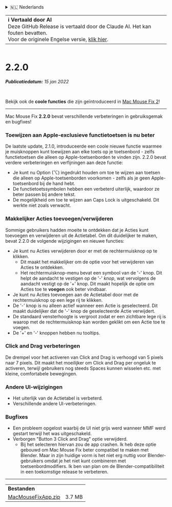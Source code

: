 <details>
<summary>🇳🇱 Nederlands</summary>

[🇬🇧 English (GitHub)](https://github.com/noah-nuebling/mac-mouse-fix/releases/tag/2.2.0)\
[🇦🇩 Català](https://redirect.macmousefix.com/?target=mmf-release&tag=2.2.0&locale=ca)\
[🇩🇪 Deutsch](https://redirect.macmousefix.com/?target=mmf-release&tag=2.2.0&locale=de)\
[🇪🇸 Español](https://redirect.macmousefix.com/?target=mmf-release&tag=2.2.0&locale=es)\
[🇫🇷 Français](https://redirect.macmousefix.com/?target=mmf-release&tag=2.2.0&locale=fr)\
[🇮🇩 Indonesia](https://redirect.macmousefix.com/?target=mmf-release&tag=2.2.0&locale=id)\
[🇮🇹 Italiano](https://redirect.macmousefix.com/?target=mmf-release&tag=2.2.0&locale=it)\
[🇭🇺 Magyar](https://redirect.macmousefix.com/?target=mmf-release&tag=2.2.0&locale=hu)\
**🇳🇱 Nederlands**\
[🇵🇱 Polski](https://redirect.macmousefix.com/?target=mmf-release&tag=2.2.0&locale=pl)\
[🇧🇷 Português (Brasil)](https://redirect.macmousefix.com/?target=mmf-release&tag=2.2.0&locale=pt-BR)\
[🇵🇹 Português (Portugal)](https://redirect.macmousefix.com/?target=mmf-release&tag=2.2.0&locale=pt-PT)\
[🇷🇴 Română](https://redirect.macmousefix.com/?target=mmf-release&tag=2.2.0&locale=ro)\
[🇸🇪 Svenska](https://redirect.macmousefix.com/?target=mmf-release&tag=2.2.0&locale=sv)\
[🇻🇳 Tiếng Việt](https://redirect.macmousefix.com/?target=mmf-release&tag=2.2.0&locale=vi)\
[🇹🇷 Türkçe](https://redirect.macmousefix.com/?target=mmf-release&tag=2.2.0&locale=tr)\
[🇨🇿 Čeština](https://redirect.macmousefix.com/?target=mmf-release&tag=2.2.0&locale=cs)\
[🇬🇷 Ελληνικά](https://redirect.macmousefix.com/?target=mmf-release&tag=2.2.0&locale=el)\
[🇷🇺 Русский](https://redirect.macmousefix.com/?target=mmf-release&tag=2.2.0&locale=ru)\
[🇺🇦 Українська](https://redirect.macmousefix.com/?target=mmf-release&tag=2.2.0&locale=uk)\
[🇮🇱 עברית](https://redirect.macmousefix.com/?target=mmf-release&tag=2.2.0&locale=he)\
[🇸🇦 العربية](https://redirect.macmousefix.com/?target=mmf-release&tag=2.2.0&locale=ar)\
[🇮🇳 हिन्दी](https://redirect.macmousefix.com/?target=mmf-release&tag=2.2.0&locale=hi)\
[🇹🇭 ไทย](https://redirect.macmousefix.com/?target=mmf-release&tag=2.2.0&locale=th)\
[🇨🇳 中文 (简体)](https://redirect.macmousefix.com/?target=mmf-release&tag=2.2.0&locale=zh-Hans)\
[🇨🇳 中文 (繁體)](https://redirect.macmousefix.com/?target=mmf-release&tag=2.2.0&locale=zh-Hant)\
[🇭🇰 中文（香港)](https://redirect.macmousefix.com/?target=mmf-release&tag=2.2.0&locale=zh-HK)\
[🇯🇵 日本語](https://redirect.macmousefix.com/?target=mmf-release&tag=2.2.0&locale=ja)\
[🇰🇷 한국어](https://redirect.macmousefix.com/?target=mmf-release&tag=2.2.0&locale=ko)\
[Help translate Mac Mouse Fix to different languages!](https://github.com/noah-nuebling/mac-mouse-fix/discussions/731)
</details>
<table align=><td>
<b>ℹ️ Vertaald door AI</b><br>
Deze GitHub Release is vertaald door de Claude AI. Het kan fouten bevatten.<br>
Voor de originele Engelse versie, <a href="https://github.com/noah-nuebling/mac-mouse-fix/releases/tag/2.2.0">klik hier</a>.
</td></table>

<table></table>

# 2.2.0
***Publicatiedatum:** 15 jan 2022*

<br>

Bekijk ook de **coole functies** die zijn geïntroduceerd in [Mac Mouse Fix 2](https://redirect.macmousefix.com/?target=mmf-release&tag=2.0.0&locale=nl)!

---

Mac Mouse Fix **2.2.0** bevat verschillende verbeteringen in gebruiksgemak en bugfixes!

### Toewijzen aan Apple-exclusieve functietoetsen is nu beter

De laatste update, 2.1.0, introduceerde een coole nieuwe functie waarmee je muisknoppen kunt toewijzen aan elke toets op je toetsenbord - zelfs functietoetsen die alleen op Apple-toetsenborden te vinden zijn. 2.2.0 bevat verdere verbeteringen en verfijningen aan deze functie:

- Je kunt nu Option (⌥) ingedrukt houden om toe te wijzen aan toetsen die alleen op Apple-toetsenborden voorkomen - zelfs als je geen Apple-toetsenbord bij de hand hebt.
- De functietoetssymbolen hebben een verbeterd uiterlijk, waardoor ze beter passen bij andere tekst.
- De mogelijkheid om toe te wijzen aan Caps Lock is uitgeschakeld. Dit werkte niet zoals verwacht.

### Makkelijker Acties toevoegen/verwijderen

Sommige gebruikers hadden moeite te ontdekken dat je Acties kunt toevoegen en verwijderen uit de Actietabel. Om dit duidelijker te maken, bevat 2.2.0 de volgende wijzigingen en nieuwe functies:

- Je kunt nu Acties verwijderen door er met de rechtermuisknop op te klikken.
  - Dit maakt het makkelijker om de optie voor het verwijderen van Acties te ontdekken.
  - Het rechtermuisknop-menu bevat een symbool van de '-' knop. Dit helpt de aandacht te vestigen op de '-' _knop_, wat vervolgens de aandacht vestigt op de '+' knop. Dit maakt hopelijk de optie om Acties toe te **voegen** ook beter vindbaar.
- Je kunt nu Acties toevoegen aan de Actietabel door met de rechtermuisknop op een lege rij te klikken.
- De '-' knop is nu alleen actief wanneer een Actie is geselecteerd. Dit maakt duidelijker dat de '-' knop de geselecteerde Actie verwijdert.
- De standaard vensterhoogte is vergroot zodat er een zichtbare lege rij is waarop met de rechtermuisknop kan worden geklikt om een Actie toe te voegen.
- De '+' en '-' knoppen hebben nu tooltips.

### Click and Drag verbeteringen

De drempel voor het activeren van Click and Drag is verhoogd van 5 pixels naar 7 pixels. Dit maakt het moeilijker om Click and Drag per ongeluk te activeren, terwijl gebruikers nog steeds Spaces kunnen wisselen etc. met kleine, comfortabele bewegingen.

### Andere UI-wijzigingen

- Het uiterlijk van de Actietabel is verbeterd.
- Verschillende andere UI-verbeteringen.

### Bugfixes

- Een probleem opgelost waarbij de UI niet grijs werd wanneer MMF werd gestart terwijl het was uitgeschakeld.
- Verborgen "Button 3 Click and Drag" optie verwijderd.
  - Bij het selecteren hiervan zou de app crashen. Ik heb deze optie gebouwd om Mac Mouse Fix beter compatibel te maken met Blender. Maar in zijn huidige vorm is het niet erg nuttig voor Blender-gebruikers omdat je het niet kunt combineren met toetsenbordmodifiers. Ik ben van plan om de Blender-compatibiliteit in een toekomstige release te verbeteren.

---

<table align="start">
<tr>
    <td colspan=2>
        <b>Bestanden</b>
    </td>
</tr>
<tr>
    <td><a href="https://github.com/noah-nuebling/mac-mouse-fix/releases/download/2.2.0/MacMouseFixApp.zip">MacMouseFixApp.zip</a></td>
    <td>3.7 MB</td>
</tr>
</table>